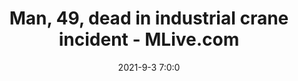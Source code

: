 ---
"title": "Man, 49, dead in industrial crane incident - MLive.com"
"date": "2021-9-3 7:0:0"
"feed_name": "GOOGLENEWSINDUSTRIAL"
"feed_website": "https://news.google.com/search?q=industrial%2Bincident&hl=en-US&gl=US&ceid=US:en"
"feed_rss": "https://news.google.com/rss/search?q=industrial%2Bincident&hl=en-US&gl=US&ceid=US:en"
"link": "https://www.mlive.com/news/2021/09/man-49-dead-in-industrial-crane-incident.html"
"file": "_posts/2021-1-1-99c3c3becdc2940d87d295ab8e13f525e322199f.md"
"accident": "1"
"drilling": "1"
"dead": ""
"injured": ""
---